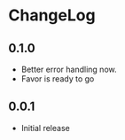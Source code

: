 ChangeLog
============

0.1.0
-------

- Better error handling now.
- Favor is ready to go

0.0.1
-------

- Initial release